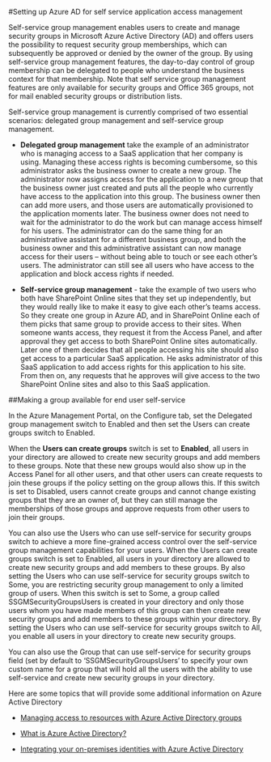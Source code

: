 <properties
	pageTitle="Setting up Azure AD for self service application access management| Microsoft Azure"
	description="overview of Self-service group management that enables users to create and manage security groups in Microsoft Azure Active Directory (AD) and offers users the possibility to request security group memberships"
	services="active-directory"
	documentationCenter=""
    authors="femila"
	manager="stevenpo" 
	editor=""
	tags="azure-classic-portal"/>

<tags
	ms.service="active-directory"
	ms.workload="identity"
	ms.tgt_pltfrm="na"
	ms.devlang="na"
	ms.topic="article"
	ms.date="10/09/2015"
	ms.author="femila"/>

#Setting up Azure AD for self service application access management

Self-service group management enables users to create and manage security groups in Microsoft Azure Active Directory (AD) and offers users the possibility to request security group memberships, which can subsequently be approved or denied by the owner of the group. By using self-service group management features, the day-to-day control of group membership can be delegated to people who understand the business context for that membership. Note that self service group management features are only available for security groups and Office 365 groups, not for mail enabled security groups or distribution lists.

Self-service group management is currently comprised of two essential scenarios: delegated group management and self-service group management.


- **Delegated group management** take the example of an administrator who is managing access to a SaaS application that her company is using. Managing these access rights is becoming cumbersome, so this administrator asks the business owner to create a new group. The administrator now assigns access for the application to a new group that the business owner just created and puts all the people who currently have access to the application into this group. The business owner then can add more users, and those users are automatically provisioned to the application moments later. The business owner does not need to wait for the administrator to do the work but can manage access himself for his users. The administrator can do the same thing for an administrative assistant for a different business group, and both the business owner and this administrative assistant can now manage access for their users – without being able to touch or see each other’s users. The administrator can still see all users who have access to the application and block access rights if needed.


- **Self-service group management** - take the example of two users who both have SharePoint Online sites that they set up independently, but they would really like to make it easy to give each other’s teams access. So they create one group in Azure AD, and in SharePoint Online each of them picks that same group to provide access to their sites. When someone wants access, they request it from the Access Panel, and after approval they get access to both SharePoint Online sites automatically. Later one of them decides that all people accessing his site should also get access to a particular SaaS application. He asks administrator of this SaaS application to add access rights for this application to his site. From then on, any requests that he approves will give access to the two SharePoint Online sites and also to this SaaS application.



##Making a group available for end user self-service

In the Azure Management Portal, on the Configure tab, set the Delegated group management switch to Enabled and then set the Users can create groups switch to Enabled.

When the **Users can create groups** switch is set to **Enabled**, all users in your directory are allowed to create new security groups and add members to these groups. Note that these new groups would also show up in the Access Panel for all other users, and that other users can create requests to join these groups if the policy setting on the group allows this. If this switch is set to Disabled, users cannot create groups and cannot change existing groups that they are an owner of, but they can still manage the memberships of those groups and approve requests from other users to join their groups.

You can also use the Users who can use self-service for security groups switch to achieve a more fine-grained access control over the self-service group management capabilities for your users. When the Users can create groups switch is set to Enabled, all users in your directory are allowed to create new security groups and add members to these groups. By also setting the Users who can use self-service for security groups switch to Some, you are restricting security group management to only a limited group of users. When this switch is set to Some, a group called SSGMSecurityGroupsUsers is created in your directory and only those users whom you have made members of this group can then create new security groups and add members to these groups within your directory. By setting the Users who can use self-service for security groups switch to All, you enable all users in your directory to create new security groups.

You can also use the Group that can use self-service for security groups field (set by default to ‘SSGMSecurityGroupsUsers’ to specify your own custom name for a group that will hold all the users with the ability to use self-service and create new security groups in your directory.

Here are some topics that will provide some additional information on Azure Active Directory

* [Managing access to resources with Azure Active Directory groups](active-directory-manage-groups.md)

* [What is Azure Active Directory?](active-directory-whatis.md)

* [Integrating your on-premises identities with Azure Active Directory](active-directory-aadconnect.md)
